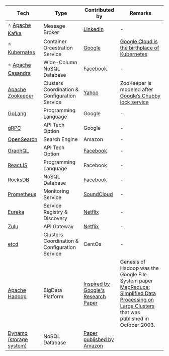 
| Tech                                                                                                             | Type                                          | Contributed by                                                                                                                    | Remarks                                                                                                                                                                                                                                        |
|------------------------------------------------------------------------------------------------------------------|-----------------------------------------------|-----------------------------------------------------------------------------------------------------------------------------------|------------------------------------------------------------------------------------------------------------------------------------------------------------------------------------------------------------------------------------------------|
| :star: [Apache Kafka](4_MessageBrokers/Kafka/Readme.md)                                                          | Message Broker                                | [LinkedIn](https://engineering.linkedin.com/blog/2019/apache-kafka-trillion-messages)                                             | -                                                                                                                                                                                                                                              |
| :star: [Kubernates](6_ContainerOrchestrationServices/Kubernates.md)                                             | Container Orcestration Service                | [Google](https://cloud.google.com/learn/what-is-kubernetes)                                                                       | [Google Cloud is the birthplace of Kubernetes](https://cloud.google.com/learn/what-is-kubernetes)                                                                                                                                              |
| :star: [Apache Casandra](3_DatabaseComponents/NoSQL-Databases/ApacheCasandra.md)                                 | Wide-Column NoSQL Database                    | [Facebook](https://cassandra.apache.org/_/index.html)                                                                             | -                                                                                                                                                                                                                                              |
| [Apache Zookeeper](7_ClusterCoordinationService/ApacheZookeeper.md)                                             | Clusters Coordination & Configuration Service | [Yahoo](https://en.wikipedia.org/wiki/Apache_ZooKeeper)                                                                           | ZooKeeper is modeled after [Google’s Chubby lock service](https://people.cs.rutgers.edu/~pxk/417/notes/chubby.html)                                                                                                                                                                                                                                               |
| [GoLang](../5_ProgrammingLanguages/1_GoLang)                                                                     | Programming Language                          | Google                                                                                                                            | -                                                                                                                                                                                                                                              |
| [gRPC](2_APITechOptions/gRPC.md)                                                                                 | API Tech Option                               | Google                                                                                                                            | -                                                                                                                                                                                                                                              |
| [OpenSearch](../2_AWSComponents/6_DatabaseServices/AmazonOpenSearch.md)                                          | Search Engine                                 | Amazon                                                                                                                            | -                                                                                                                                                                                                                                              |
| [GraphQL](2_APITechOptions/GraphQL.md)                                                                           | API Tech Option                               | [Facebook](https://buddy.works/tutorials/what-is-graphql-and-why-facebook-felt-the-need-to-build-it#why-facebook-built-graphql)   | -                                                                                                                                                                                                                                              |
| [ReactJS](https://reactjs.org/)                                                                                  | Programming Language                          | Facebook                                                                                                                          | -                                                                                                                                                                                                                                              |
| [RocksDB](3_DatabaseComponents/NoSQL-Databases/RocksDB)                                                          | NoSQL Database                                | [Facebook](https://engineering.fb.com/2013/11/21/core-data/under-the-hood-building-and-open-sourcing-rocksdb/)                    | -                                                                                                                                                                                                                                              |
| [Prometheus](https://prometheus.io/docs/introduction/overview/)                                                  | Monitoring Service                            | [SoundCloud](https://soundcloud.com/)                                                                                             | -                                                                                                                                                                                                                                              |
| [Eureka](1_MicroServicesSOA/2_ServiceRegistry&Discovery/Eureka.md)                                               | Service Registry & Discovery                  | [Netflix](https://netflixtechblog.com/netflix-shares-cloud-load-balancing-and-failover-tool-eureka-c10647ef95e5)                  | -                                                                                                                                                                                                                                              |
| [Zulu](1_MicroServicesSOA/1_APIGateway/ZuluAPIGateway.md)                                                        | API Gateway                                   | [Netflix](https://netflixtechblog.com/netflix-shares-cloud-load-balancing-and-failover-tool-eureka-c10647ef95e5)                  | -                                                                                                                                                                                                                                              |
| [etcd](7_ClusterCoordinationService/etcd.md)                                                                    | Clusters Coordination & Configuration Service | CentOs                                                                                                                            | -                                                                                                                                                                                                                                              |
| [Apache Hadoop](5_BigDataComponents/BatchProcessing/ApacheHadoop/Readme.md)                                                      | BigData Platform                              | [Inspired by Google's Research Paper](https://en.wikipedia.org/wiki/Apache_Hadoop)                                                | Genesis of Hadoop was the Google File System paper [MapReduce: Simplified Data Processing on Large Clusters](https://static.googleusercontent.com/media/research.google.com/en//archive/mapreduce-osdi04.pdf) that was published in October 2003. |
| [Dynamo (storage system)](../1_HLDDesignComponents/3_DatabaseComponents/NoSQL-Databases/DynamoStyleDatabases.md) | NoSQL Database                                | [Paper published by Amazon](https://www.allthingsdistributed.com/files/amazon-dynamo-sosp2007.pdf)                                |                                                                                                                                                                                                                                                |

